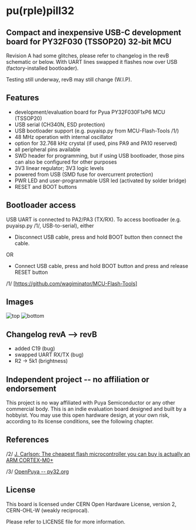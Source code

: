 # pu(rple)pill32
## Compact and inexpensive USB-C development board for PY32F030 (TSSOP20) 32-bit MCU

Revision A had some glitches, please refer to changelog in the revB schematic or below.
With UART lines swapped it flashes now over USB (factory-installed bootloader). 

Testing still underway, revB may still change (W.I.P).

## Features

* development/evaluation board for Pyua PY32F030F1xP6 MCU (TSSOP20)
* USB serial (CH340N, ESD protection)
* USB bootloader support (e.g. puyaisp.py from MCU-Flash-Tools /1/)
* 48 MHz operation with internal oscillator
* option for 32.768 kHz crystal (if used, pins PA9 and PA10 reserved)
* all peripheral pins available
* SWD header for programming, but if using USB bootloader, those pins can also be configured for other purposes
* 3V3 linear regulator; 3V3 logic levels
* powered from USB (SMD fuse for overcurrent protection)
* PWR LED and user-programmable USR led (activated by solder bridge)
* RESET and BOOT buttons

## Bootloader access

USB UART is connected to PA2/PA3 (TX/RX). To access bootloader (e.g. puyaisp.py /1/, USB-to-serial), either

* Disconnect USB cable, press and hold BOOT button then connect the cable.

OR 

* Connect USB cable, press and hold BOOT button and press and release RESET button

/1/ [https://github.com/wagiminator/MCU-Flash-Tools]

## Images

![top](https://llatva.github.io/pupill32/top.png)
![bottom](https://llatva.github.io/pupill32/bottom.png)

## Changelog revA --> revB

* added C19 (bug)
* swapped UART RX/TX (bug)
* R2 -> 5k1 (brightness)

## Independent project -- no affiliation or endorsement

This project is no way affiliated with Puya Semiconductor or any other commercial body. This is an indie evaluation board designed and built by a hobbyist. You may use this open hardware design, at your own risk, according to its license conditions, see the following chapter. 

## References

/2/ [J. Carlson: The cheapest flash microcontroller you can buy is actually an ARM CORTEX-M0+](https://jaycarlson.net/2023/02/04/the-cheapest-flash-microcontroller-you-can-buy-is-actually-an-arm-cortex-m0/)

/3/ [OpenPuya -- py32.org](https://py32.org/en/)

## License

This board is licensed under CERN Open Hardware License, version 2, CERN-OHL-W (weakly reciprocal). 

Please refer to LICENSE file for more information.
